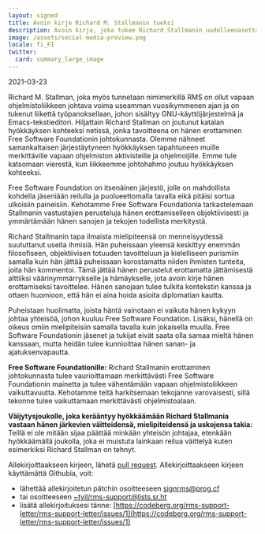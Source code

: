 ```yaml
---
layout: signed
title: Avoin kirje Richard M. Stallmanin tueksi
description: Avoin kirje, joka tukee Richard Stallmanin uudelleenasettamista Free Software Foundationin johtokuntaan
image: /assets/social-media-preview.png
locale: fi_FI
twitter:
  card: summary_large_image
---
```


2021-03-23

Richard M. Stallman, joka myös tunnetaan nimimerkillä RMS on ollut vapaan ohjelmistoliikkeen johtava voima useamman vuosikymmenen ajan ja on tukenut liikettä työpanoksellaan, johon sisältyy GNU-käyttöjärjestelmä ja Emacs-tekstieditori.
Hiljattain Richard Stallman on joutunut katalan hyökkäyksen kohteeksi netissä, jonka tavoitteena on hänen erottaminen Free Software Foundationin johtokunnasta. Olemme nähneet samankaltaisen järjestäytyneen hyökkäyksen tapahtuneen muille merkittäville vapaan ohjelmiston aktivisteille ja ohjelmoijille. Emme tule katsomaan vierestä, kun liikkeemme johtohahmo joutuu hyökkäyksen kohteeksi.

Free Software Foundation on itsenäinen järjestö, jolle on mahdollista kohdella jäseniään reilulla ja puolueettomalla tavalla eikä pitäisi sortua ulkoisiin paineisiin. Kehotamme Free Software Foundationia tarkastelemaan Stallmanin vastustajien perusteluja hänen erottamiselleen objektiivisesti ja ymmärtämään hänen sanojen ja tekojen todellista merkitystä.

Richard Stallmanin tapa ilmaista mielipiteensä on menneisyydessä suututtanut useita ihmisiä. Hän puheissaan yleensä keskittyy enemmän filosofiseen, objektiivisen totuuden tavoitteluun ja kielelliseen purismiin samalla kuin hän jättää puheissaan korostamatta niiden ihmisten tunteita, joita hän kommentoi. Tämä jättää hänen perustelut erottamatta jättämisestä alttiiksi väärinymmärrykselle ja hämäykselle, jota avoin kirje hänen erottamiseksi tavoittelee. Hänen sanojaan tulee tulkita kontekstin kanssa ja ottaen huomioon, että hän ei aina hoida asioita diplomatian kautta.

Puheistaan huolimatta, joista häntä vainotaan ei vaikuta hänen kykyyn johtaa yhteisöä, johon kuuluu Free Software Foundation. Lisäksi, hänellä on oikeus omiin mielipiteisiin samalla tavalla kuin jokaisella muulla. Free Software Foundationin jäsenet ja tukijat eivät saata olla samaa mieltä hänen kanssaan, mutta heidän tulee kunnioittaa hänen sanan- ja ajatuksenvapautta.

**Free Software Foundationille:**
Richard Stallmanin erottaminen johtokunnasta tulee vaurioittamaan merkittävästi Free Software Foundationin mainetta ja tulee vähentämään vapaan ohjelmistoliikkeen vaikuttavuutta. Kehotamme teitä harkitsemaan tekojanne varovaisesti, sillä tekonne tulee vaikuttamaan merkittävästi ohjelmistoalaan.

**Väijytysjoukolle, joka kerääntyy hyökkäämään Richard Stallmania vastaan hänen järkevien väitteidensä, mielipiteidensä ja uskojensa takia:**
Teillä ei ole mitään sijaa päättää minkään yhteisön johtajaa, etenkään hyökkäämällä joukolla, joka ei muistuta lainkaan reilua väittelyä kuten esimerkiksi Richard Stallman on tehnyt.

Allekirjoittaakseen kirjeen, lähetä [pull request](https://github.com/rms-support-letter/rms-support-letter.github.io/pulls). Allekirjoittaakseen kirjeen käyttämättä Githubia, voit:

 - lähettää allekirjoitetun pätchin osoitteeseen [signrms@prog.cf](mailto:signrms@prog.cf)
 - tai osoitteeseen [~tyil/rms-support@lists.sr.ht](mailto:~tyil/rms-support@lists.sr.ht)
 - lisätä allekirjoituksesi tänne: [https://codeberg.org/rms-support-letter/rms-support-letter/issues/1](https://codeberg.org/rms-support-letter/rms-support-letter/issues/1)

